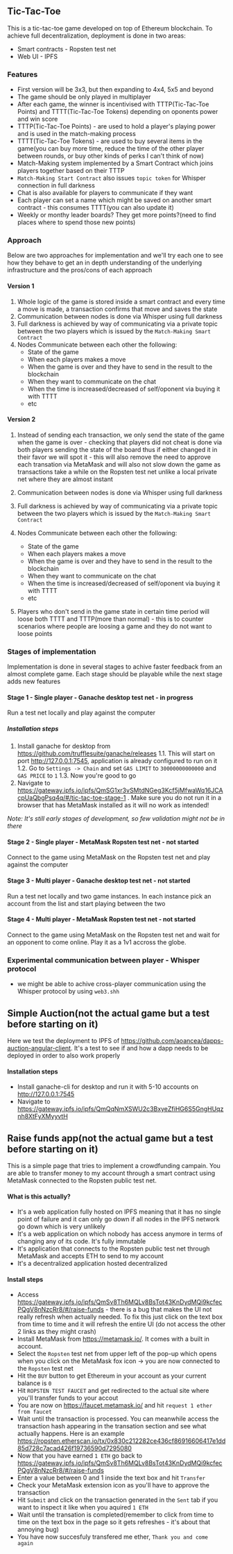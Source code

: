## Tic-Tac-Toe
This is a tic-tac-toe game developed on top of Ethereum blockchain. To achieve full decentralization, deployment is done in two areas:
- Smart contracts - Ropsten test net
- Web UI - IPFS

### Features
- First version will be 3x3, but then expanding to 4x4, 5x5 and beyond
- The game should be only played in multiplayer
- After each game, the winner is incentivised  with TTTP(Tic-Tac-Toe Points) and TTTT(Tic-Tac-Toe Tokens) depending on oponents power and win score
- TTTP(Tic-Tac-Toe Points) - are used to hold a player's playing power and is used in the match-making process
- TTTT(Tic-Tac-Toe Tokens) - are used to buy several items in the game(you can buy more time, reduce the time of the other player between rounds, or buy other kinds of perks I can't think of now)
- Match-Making system implemented by a Smart Contract which joins players together based on their TTTP
- `Match-Making Start Contract` also issues `topic token` for Whisper connection in full darkness
- Chat is also available for players to communicate if they want
- Each player can set a name which might be saved on another smart contract - this consumes TTTT(you can also update it)
- Weekly or monthy leader boards? They get more points?(need to find places where to spend those new points)

### Approach
Below are two approaches for implementation and we'll try each one to see how they behave to get an in depth understanding of the underlying infrastructure and the pros/cons of each approach

#### Version 1
1. Whole logic of the game is stored inside a smart contract and every time a move is made, a transaction confirms that move and saves the state
2. Communication between nodes is done via Whisper using full darkness
3. Full darkness is achieved by way of communicating via a private topic between the two players which is issued by the `Match-Making Smart Contract`
4. Nodes Communicate between each other the following:
    - State of the game
    - When each players makes a move
    - When the game is over and they have to send in the result to the blockchain
    - When they want to communicate on the chat
    - When the time is increased/decreased of self/oponent via buying it with TTTT
    - etc

#### Version 2
1. Instead of sending each transaction, we only send the state of the game when the game is over - checking that players did not cheat is done via both players sending the state of the board thus if either changed it in their favor we will spot it - this will also remove the need to approve each transation via MetaMask and will also not slow down the game as transactions take a while on the Ropsten test net unlike a local private net where they are almost instant
2. Communication between nodes is done via Whisper using full darkness
3. Full darkness is achieved by way of communicating via a private topic between the two players which is issued by the `Match-Making Smart Contract`
4. Nodes Communicate between each other the following:
    - State of the game
    - When each players makes a move
    - When the game is over and they have to send in the result to the blockchain
    - When they want to communicate on the chat
    - When the time is increased/decreased of self/oponent via buying it with TTTT
    - etc
    
5. Players who don't send in the game state in certain time period will loose both TTTT and TTTP(more than normal) - this is to counter scenarios where people are loosing a game and they do not want to loose points

### Stages of implementation
Implementation is done in several stages to achive faster feedback from an almost complete game. Each stage should be playable while the next stage adds new features

#### Stage 1 - Single player - Ganache desktop test net - in progress
Run a test net locally and play against the computer

##### Installation steps
1. Install ganache for desktop from https://github.com/trufflesuite/ganache/releases
1.1. This will start on port http://127.0.0.1:7545, application is already configured to run on it
1.2. Go to `Settings -> Chain` and set `GAS LIMIT` to `30000000000000` and `GAS PRICE` to `1`
1.3. Now you're good to go
2. Navigate to https://gateway.ipfs.io/ipfs/QmSG1xr3vSMtdNGeg3Kcf5jMfwaWq16JCAcpUaQbgPsq4q/#/tic-tac-toe-stage-1 . Make sure you do not run it in a browser that has MetaMask installed as it will no work as intended!

_Note: It's still early stages of development, so few validation might not be in there_

#### Stage 2 - Single player - MetaMask Ropsten test net - not started
Connect to the game using MetaMask on the Ropsten test net and play against the computer

#### Stage 3 - Multi player - Ganache desktop test net - not started
Run a test net locally and two game instances. In each instance pick an account from the list and start playing between the two

#### Stage 4 - Multi player - MetaMask Ropsten test net - not started
Connect to the game using MetaMask on the Ropsten test net and wait for an opponent to come online. Play it as a 1v1 accross the globe.

### Experimental communication between player - Whisper protocol
- we might be able to achive cross-player communication using the Whisper protocol by using `web3.shh`

## Simple Auction(not the actual game but a test before starting on it)
Here we test the deployment to IPFS of https://github.com/aoancea/dapps-auction-angular-client. It's a test to see if and how a dapp needs to be deployed in order to also work properly

#### Installation steps
- Install ganache-cli for desktop and run it with 5-10 accounts on http://127.0.0.1:7545
- Navigate to https://gateway.ipfs.io/ipfs/QmQqNmXSWU2c3BxyeZfiHG6S5GngHUqznh8XtFyXMyyvtH

## Raise funds app(not the actual game but a test before starting on it)
This is a simple page that tries to implement a crowdfunding campain. You are able to transfer money to my account through a smart contract using MetaMask connected to the Ropsten public test net.

#### What is this actually?
- It's a web application fully hosted on IPFS meaning that it has no single point of failure and it can only go down if all nodes in the IPFS network go down which is very unlikely
- It's a web application on which nobody has access anymore in terms of changing any of its code. It's fully immutable
- It's application that connects to the Ropsten public test net through MetaMask and accepts ETH to send to my account
- It's a decentralized application hosted decentralized

#### Install steps
- Access https://gateway.ipfs.io/ipfs/QmSv8Th6MQLv8BsTot43KnDydMQi9kcfecPQgV8nNzcRr8/#/raise-funds - there is a bug that makes the UI not really refresh when actually needed. To fix this just click on the text box from time to time and it will refresh the entire UI (do not access the other 2 links as they might crash)
- Install MetaMask from https://metamask.io/. It comes with a built in account.
- Select the `Ropsten` test net from upper left of the pop-up which opens when you click on the MetaMask fox icon -> you are now connected to the `Ropsten` test net
- Hit the `BUY` button to get Ethereum in your account as your current balance is `0`
- Hit `ROPSTEN TEST FAUCET` and get redirected to the actual site where you'll transfer funds to your accout
- You are now on https://faucet.metamask.io/ and hit `request 1 ether from faucet`
- Wait until the transaction is processed. You can meanwhile access the transaction hash appearing in the transation section and see what actually happens. Here is an example https://ropsten.etherscan.io/tx/0x830c212282ce436cf86916606417e1dd85d728c7acad426f19736590d7295080
- Now that you have earned `1 ETH` go back to https://gateway.ipfs.io/ipfs/QmSv8Th6MQLv8BsTot43KnDydMQi9kcfecPQgV8nNzcRr8/#/raise-funds
- Enter a value between 0 and 1 inside the text box and hit `Transfer`
- Check your MetaMask extension icon as you'll have to approve the transaction
- Hit `Submit` and click on the transaction generated in the `Sent` tab if you want to inspect it like when you aquired `1 ETH`
- Wait until the transation is completed(remember to click from time to time on the text box in the page so it gets refreshes - it's about that annoying bug)
- You have now succesfuly transfered me ether, `Thank you and come again`
